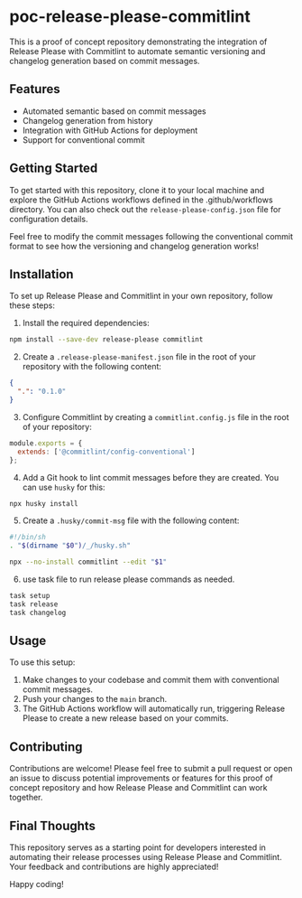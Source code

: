 # poc-release-please-commitlint

This is a proof of concept repository demonstrating the integration of Release Please with Commitlint to automate semantic versioning and changelog generation based on commit messages.

## Features

- Automated semantic based on commit messages
- Changelog generation from history
- Integration with GitHub Actions for deployment
- Support for conventional commit

## Getting Started

To get started with this repository, clone it to your local machine and explore the GitHub Actions workflows defined in the .github/workflows directory. You can also check out the `release-please-config.json` file for configuration details.

Feel free to modify the commit messages following the conventional commit format to see how the versioning and changelog generation works!

## Installation

To set up Release Please and Commitlint in your own repository, follow these steps:

1. Install the required dependencies:

```bash
npm install --save-dev release-please commitlint
```

2. Create a `.release-please-manifest.json` file in the root of your repository with the following content:

```json
{
  ".": "0.1.0"
}
```

3. Configure Commitlint by creating a `commitlint.config.js` file in the root of your repository:

```javascript
module.exports = {
  extends: ['@commitlint/config-conventional']
};
```

4. Add a Git hook to lint commit messages before they are created. You can use `husky` for this:

```bash
npx husky install
```

5. Create a `.husky/commit-msg` file with the following content:

```bash
#!/bin/sh
. "$(dirname "$0")/_/husky.sh"

npx --no-install commitlint --edit "$1"
```

6. use task file to run release please commands as needed.

```bash
task setup
task release
task changelog
```

## Usage

To use this setup:

1. Make changes to your codebase and commit them with conventional commit messages.
2. Push your changes to the `main` branch.
3. The GitHub Actions workflow will automatically run, triggering Release Please to create a new release based on your commits.

## Contributing

Contributions are welcome! Please feel free to submit a pull request or open an issue to discuss potential improvements or features for this proof of concept repository and how Release Please and Commitlint can work together.

## Final Thoughts

This repository serves as a starting point for developers interested in automating their release processes using Release Please and Commitlint. Your feedback and contributions are highly appreciated!

Happy coding!